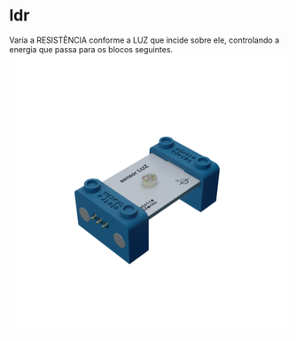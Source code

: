 # ldr
Varia a RESISTÊNCIA conforme a LUZ que incide sobre ele, controlando a energia que passa para os blocos seguintes.
<img src = "sensor LUZ_3.png">
